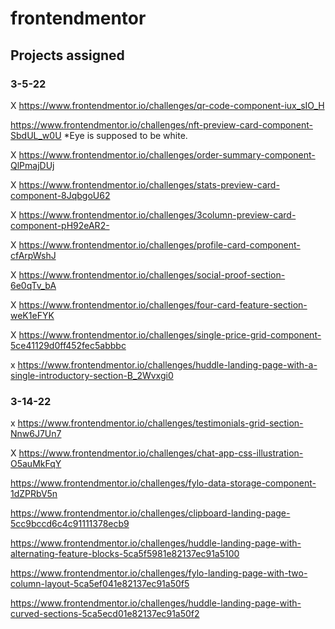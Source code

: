 # frontendmentor

## Projects assigned

### 3-5-22

X https://www.frontendmentor.io/challenges/qr-code-component-iux_sIO_H

  https://www.frontendmentor.io/challenges/nft-preview-card-component-SbdUL_w0U
  *Eye is supposed to be white.

X https://www.frontendmentor.io/challenges/order-summary-component-QlPmajDUj

X https://www.frontendmentor.io/challenges/stats-preview-card-component-8JqbgoU62

X https://www.frontendmentor.io/challenges/3column-preview-card-component-pH92eAR2-

X https://www.frontendmentor.io/challenges/profile-card-component-cfArpWshJ

X https://www.frontendmentor.io/challenges/social-proof-section-6e0qTv_bA

X https://www.frontendmentor.io/challenges/four-card-feature-section-weK1eFYK

X https://www.frontendmentor.io/challenges/single-price-grid-component-5ce41129d0ff452fec5abbbc

x https://www.frontendmentor.io/challenges/huddle-landing-page-with-a-single-introductory-section-B_2Wvxgi0

### 3-14-22

x https://www.frontendmentor.io/challenges/testimonials-grid-section-Nnw6J7Un7

X https://www.frontendmentor.io/challenges/chat-app-css-illustration-O5auMkFqY

  https://www.frontendmentor.io/challenges/fylo-data-storage-component-1dZPRbV5n

  https://www.frontendmentor.io/challenges/clipboard-landing-page-5cc9bccd6c4c91111378ecb9

  https://www.frontendmentor.io/challenges/huddle-landing-page-with-alternating-feature-blocks-5ca5f5981e82137ec91a5100

  https://www.frontendmentor.io/challenges/fylo-landing-page-with-two-column-layout-5ca5ef041e82137ec91a50f5

  https://www.frontendmentor.io/challenges/huddle-landing-page-with-curved-sections-5ca5ecd01e82137ec91a50f2


